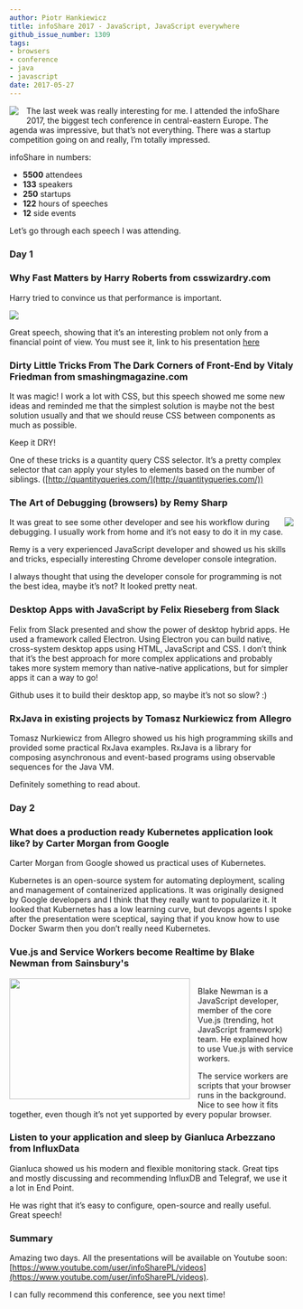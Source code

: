 ```yaml
---
author: Piotr Hankiewicz
title: infoShare 2017 - JavaScript, JavaScript everywhere
github_issue_number: 1309
tags:
- browsers
- conference
- java
- javascript
date: 2017-05-27
---
```


<div class="separator" style="clear: both; text-align: center;"><a href="/blog/2017/05/infoshare-2017-javascript-javascript/image-0.jpeg" imageanchor="1" style="clear: left; float: left; margin-bottom: 1em; margin-right: 1em;"><img border="0" data-original-height="771" data-original-width="1600" src="/blog/2017/05/infoshare-2017-javascript-javascript/image-0.jpeg" style="max-width: 100%;"/></a></div>

The last week was really interesting for me. I attended the infoShare 2017, the biggest tech conference in central-eastern Europe. The agenda was impressive, but that’s not everything. There was a startup competition going on and really, I’m totally impressed.

infoShare in numbers:

- **5500** attendees
- **133** speakers
- **250** startups
- **122** hours of speeches
- **12** side events

Let’s go through each speech I was attending.

### Day 1

### Why Fast Matters by Harry Roberts from csswizardry.com

Harry tried to convince us that performance is important.

<a href="/blog/2017/05/infoshare-2017-javascript-javascript/image-1.png" imageanchor="1"><img border="0" data-original-height="206" data-original-width="620" src="/blog/2017/05/infoshare-2017-javascript-javascript/image-1.png"/></a>

Great speech, showing that it’s an interesting problem not only from a financial point of view.
You must see it, link to his presentation [here](https://speakerdeck.com/csswizardry/why-fast-matters)

### Dirty Little Tricks From The Dark Corners of Front-End by Vitaly Friedman from smashingmagazine.com

It was magic! I work a lot with CSS, but this speech showed me some new ideas and reminded me that the simplest solution is maybe not the best solution usually and that we should reuse CSS between components as much as possible.

Keep it DRY!

One of these tricks is a quantity query CSS selector. It’s a pretty complex selector that can apply your styles to elements based on the number of siblings. ([http://quantityqueries.com/](http://quantityqueries.com/))

### The Art of Debugging (browsers) by Remy Sharp

<a href="/blog/2017/05/infoshare-2017-javascript-javascript/image-2.png" imageanchor="1"><img border="0" data-original-height="428" data-original-width="640" src="/blog/2017/05/infoshare-2017-javascript-javascript/image-2.png" style="float:right; max-width: 300px;"/></a>

It was great to see some other developer and see his workflow during debugging. I usually work from home and it’s not easy to do it in my case.

Remy is a very experienced JavaScript developer and showed us his skills and tricks, especially interesting Chrome developer console integration.

I always thought that using the developer console for programming is not the best idea, maybe it’s not? It looked pretty neat.

### Desktop Apps with JavaScript by Felix Rieseberg from Slack

Felix from Slack presented and show the power of desktop hybrid apps. He used a framework called Electron. Using Electron you can build native, cross-system desktop apps using HTML, JavaScript and CSS. I don’t think that it’s the best approach for more complex applications and probably takes more system memory than native-native applications, but for simpler apps it can a way to go!

Github uses it to build their desktop app, so maybe it’s not so slow? :)

### RxJava in existing projects by Tomasz Nurkiewicz from Allegro

Tomasz Nurkiewicz from Allegro showed us his high programming skills and provided some practical RxJava examples. RxJava is a library for composing asynchronous and event-based programs using observable sequences for the Java VM.

Definitely something to read about.

### Day 2

### What does a production ready Kubernetes application look like? by Carter Morgan from Google

Carter Morgan from Google showed us practical uses of Kubernetes.

Kubernetes is an open-source system for automating deployment, scaling and management of containerized applications. It was originally designed by Google developers and I think that they really want to popularize it. It looked that Kubernetes has a low learning curve, but devops agents I spoke after the presentation were sceptical, saying that if you know how to use Docker Swarm then you don’t really need Kubernetes.

### Vue.js and Service Workers become Realtime by Blake Newman from Sainsbury's

<div class="separator" style="clear: both; text-align: center;"><a href="/blog/2017/05/infoshare-2017-javascript-javascript/image-3-big.png" imageanchor="1" style="clear: left; float: left; margin-bottom: 1em; margin-right: 1em;"><img border="0" data-original-height="427" data-original-width="640" height="214" src="/blog/2017/05/infoshare-2017-javascript-javascript/image-3.png" width="320"/></a></div>

Blake Newman is a JavaScript developer, member of the core Vue.js (trending, hot JavaScript framework) team. He explained how to use Vue.js with service workers.

The service workers are scripts that your browser runs in the background. Nice to see how it fits together, even though it’s not yet supported by every popular browser.

### Listen to your application and sleep by Gianluca Arbezzano from InfluxData

Gianluca showed us his modern and flexible monitoring stack. Great tips and mostly discussing and recommending InfluxDB and Telegraf, we use it a lot in End Point.

He was right that it’s easy to configure, open-source and really useful. Great speech!

### Summary

Amazing two days. All the presentations will be available on Youtube soon: [https://www.youtube.com/user/infoSharePL/videos](https://www.youtube.com/user/infoSharePL/videos).

I can fully recommend this conference, see you next time!
